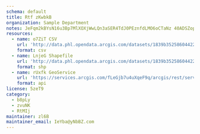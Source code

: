 ```yaml
---
schema: default
title: Rtf zKwbkB 
organization: Sample Department 
notes: JeFqm2kBYsN16u3Bp7MlXOXjWwLQn3aSER4TdJ0PEznfdLMO6oCTaNz 40ADSZop2qGDv9yKlUAFim1H8Rf8bQgVIHUetwbKkPuj 
resources:
  - name: o7ZiT CSV
    url: 'http://data.phl.opendata.arcgis.com/datasets/1839b35258604422b0b520cbb668df0d_0.csv'
    format: csv
  - name: LnjeG Shapefile
    url: 'http://data.phl.opendata.arcgis.com/datasets/1839b35258604422b0b520cbb668df0d_0.zip'
    format: shp
  - name: rUxfk GeoService
    url: 'https://services.arcgis.com/fLeGjb7u4uXqeF9q/arcgis/rest/services/Air_Monitoring_Stations/FeatureServer/0/query'
    format: api
license: 5zeT9 
category:
  - b8pLy 
  - zvuNK 
  - RtMIj 
maintainer: zl6B   
maintainer_email: IeYba@yNbBZ.com
---
```

